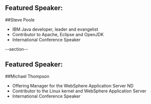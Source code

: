 ## Featured Speaker: 


##Steve Poole
 * IBM Java developer, leader and evangelist
 * Contributor to Apache, Eclipse and OpenJDK 
 * International Conference Speaker

 --section--

## Featured Speaker: 

##Michael Thompson 
 * Offering Manager for the WebSphere Application Server ND
 * Contributor to the Linux kernel and WebSphere Application Server
 * International Conference Speaker

